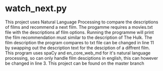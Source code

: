 # watch_next.py
This project uses Natural Language Processing to compare the descriptions of films and recommend a next film.
The progamme requires a movies.txt file with the descriptions af film options.
Running the programme will print the film recommendation must similar to the description of The Hulk. 
The film description the program compares to txt file can be changed in line 11 by swapping out the description text for the desciption of a diffrent film.
This program uses spaCy and en_core_web_md for it's natural language processing, so can only handle film desciptions in english, this can however be changed in line 3.
This project can be found on the master branch
